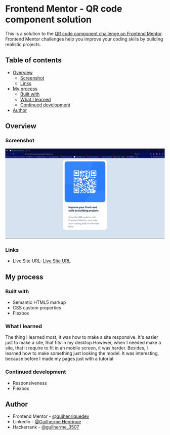 # Frontend Mentor - QR code component solution

This is a solution to the [QR code component challenge on Frontend Mentor](https://www.frontendmentor.io/challenges/qr-code-component-iux_sIO_H). Frontend Mentor challenges help you improve your coding skills by building realistic projects. 

## Table of contents

- [Overview](#overview)
  - [Screenshot](#screenshot)
  - [Links](#links)
- [My process](#my-process)
  - [Built with](#built-with)
  - [What I learned](#what-i-learned)
  - [Continued development](#continued-development)
- [Author](#author)

## Overview

### Screenshot

![](./assets/Screenshot.png)

### Links

- Live Site URL: [Live Site URL](https://almeida-guilherme.github.io/Qrcode-Frontend-Mentor/)

## My process

### Built with

- Semantic HTML5 markup
- CSS custom properties
- Flexbox

### What I learned

The thing I learned most, it was how to make a site responsive. It's easier just to make a site, that fits in my desktop.However, when I needed make a site, that it require to fit in an mobile screen, it was harder. Besides, I learned how to make something just looking the model. It was interesting, because before I made my pages just with a tutorial

### Continued development

- Responsiveness
- Flexbox

## Author

- Frontend Mentor - [@guihenriquedev](https://www.frontendmentor.io/profile/guihenriquedev)
- Linkedin - [@Guilherme Henrique](https://www.linkedin.com/in/guilhermenrique/)
- Hackerrank - [@guilherme_3507](https://www.hackerrank.com/profile/guilherme_3507)

